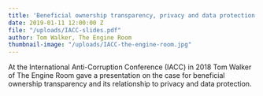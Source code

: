 ```yaml
---
title: 'Beneficial ownership transparency, privacy and data protection - IACC'
date: 2019-01-11 12:00:00 Z
file: "/uploads/IACC-slides.pdf"
author: Tom Walker, The Engine Room
thumbnail-image: "/uploads/IACC-the-engine-room.jpg"
---
```


At the  International Anti-Corruption Conference (IACC) in 2018 Tom Walker of The Engine Room gave a presentation on the case for beneficial ownership transparency and its relationship to privacy and data protection. 